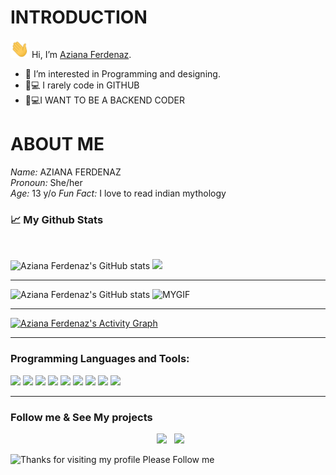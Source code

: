 

<!--![My Image](swastik.png)-->

# INTRODUCTION
<img src="https://github.com/mahtamun-hoque-fahim/server/blob/main/icon server/animated icons/hand.gif" width="30px"> Hi, I’m [Aziana Ferdenaz](https://codepen.io/codergirliam).
- 👀 I’m interested in Programming and designing.
- 👩💻 I rarely code in GITHUB
- 👩💻I WANT TO BE A BACKEND CODER

# ABOUT ME
*Name:* AZIANA FERDENAZ<br/>
*Pronoun:* She/her<br/>
*Age:* 13 y/o
*Fun Fact:* I love to read indian mythology
### 📈 My Github Stats

 <br/>

   ![Aziana Ferdenaz's GitHub stats](https://github-readme-stats.vercel.app/api?username=aziana-ferdenaz&theme=gotham&show_icons=true)
   <img src="http://github-readme-streak-stats.herokuapp.com?user=aziana-ferdenaz&theme=gotham&border=61DAFB&fire=DDB80F"/>
 <br/>
 
 ---
 

![Aziana Ferdenaz's GitHub stats](https://github-readme-stats.vercel.app/api/top-langs?username=aziana-ferdenaz&layout=compact&show_icons=true&show_icons=true&theme=gotham&hide=html,css&langs_count=4)
![MYGIF](https://github-profile-trophy.vercel.app/?username=aziana-ferdenaz&theme=gruvbox)<br>

---

<a href="https://github.com/aziana-ferdenaz/github-readme-activity-graph"><img alt="Aziana Ferdenaz's Activity Graph" src="https://activity-graph.herokuapp.com/graph?username=aziana-ferdenaz&bg_color=0D1117&color=ffffff&line=2ECC71&point=FFFFFF&hide_border=true" /></a>

---


### Programming Languages and Tools: 
 <div>
  <img width="50" src="https://camo.githubusercontent.com/91624b4794cb98081ea55063865721be4b4399472c81e66b89b37fd07aad1d92/68747470733a2f2f696d672e69636f6e73382e636f6d2f636f6c6f722f34382f3030303030302f68746d6c2d352e706e67">
  <img width="50" src="https://camo.githubusercontent.com/dc75aee770dff630309493116eeebd6a39c7042e4e94780a5e6c8f107bebe76f/68747470733a2f2f696d672e69636f6e73382e636f6d2f636f6c6f722f34382f3030303030302f637373332e706e67">

  <img width="50" src="https://camo.githubusercontent.com/84c2586aa67309f6fa224fdf5fdf33a633239375397a8e753ac1e7cc727f5458/68747470733a2f2f696d672e69636f6e73382e636f6d2f636f6c6f722f34382f3030303030302f6a6176617363726970742d2d76312e706e67">
  <img width="50" src="https://camo.githubusercontent.com/0174b03bab13c90e5673eaafbaa2cc273f8f0f8e70c39e660d0db9895f41f7ae/68747470733a2f2f696d672e69636f6e73382e636f6d2f636f6c6f722f34382f3030303030302f626f6f7473747261702e706e67">
 
 <img width="50" src="https://cdn-icons-png.flaticon.com/64/226/226777.png">
 <img width="50" src="https://cdn-icons-png.flaticon.com/512/1126/1126012.png">
 
 <img width="50" src="https://camo.githubusercontent.com/5d6bd5caa91b0cc83df372c1a2c23c15a8a6a3c63bbffb4b2fb54e406cce9fc4/68747470733a2f2f63646e2d69636f6e732d706e672e666c617469636f6e2e636f6d2f3531322f3733332f3733333630392e706e67">
 <img width="50" src="https://camo.githubusercontent.com/446a67a1ebe2f1cba46113cc68f46610c49ab75885c2d19bb4453d70f3534f97/68747470733a2f2f63646e2d69636f6e732d706e672e666c617469636f6e2e636f6d2f36342f3930362f3930363332342e706e67">
 <img width="50" src="https://img.icons8.com/color/48/000000/python.png">
 </div>

---




<h3>Follow me & See My projects</h3>

<p align="center">  
&nbsp; <a href="https://codepen.io/codergirliam" target="_blank" rel="noopener noreferrer"><img src="https://blog.codepen.io/wp-content/uploads/2012/06/Button-Fill-Black-Large.png" width="50" /></a>  
&nbsp; <a href="https://replit.com/@Sreedeepta" target="_blank" rel="noopener noreferrer"><img src="https://upload.wikimedia.org/wikipedia/commons/thumb/b/b2/Repl.it_logo.svg/1200px-Repl.it_logo.svg.png" width="50" /></a>

</p>


<img height="120" alt="Thanks for visiting my profile Please Follow me" width="100%" src="https://github.com/dibyendu415/dibyendu415/blob/master/marquee.svg" />


<!--# SOME OF MY REPOSITORIES
- personality quiz--



